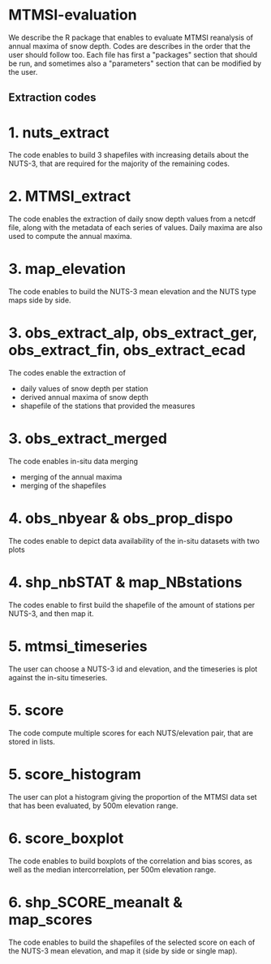 # MTMSI-evaluation
We describe the R package that enables to evaluate MTMSI reanalysis of annual maxima of snow depth.
Codes are describes in the order that the user should follow too.
Each file has first a "packages" section that should be run, and sometimes also a "parameters" section that can be modified by the user.

## Extraction codes
  # 1.  nuts_extract
  The code enables to build 3 shapefiles with increasing details about the NUTS-3, that are required for the majority of the remaining codes.
  
  # 2.  MTMSI_extract
  The code enables the extraction of daily snow depth values from a netcdf file, along with the metadata of each series of values. 
  Daily maxima are also used to compute the annual maxima.

  # 3.  map_elevation
  The code enables to build the NUTS-3 mean elevation and the NUTS type maps side by side.

  # 3.  obs_extract_alp, obs_extract_ger, obs_extract_fin, obs_extract_ecad
  The codes enable the extraction of
  - daily values of snow depth per station
  - derived annual maxima of snow depth
  - shapefile of the stations that provided the measures
 
  # 3.  obs_extract_merged
  The code enables in-situ data merging
  - merging of the annual maxima
  - merging of the shapefiles
  
  # 4.  obs_nbyear & obs_prop_dispo
  The codes enable to depict data availability of the in-situ datasets with two plots

  # 4.  shp_nbSTAT & map_NBstations
  The codes enable to first build the shapefile of the amount of stations per NUTS-3, and then map it.

  # 5.  mtmsi_timeseries
  The user can choose a NUTS-3 id and elevation, and the timeseries is plot against the in-situ timeseries.
  
  # 5.  score
  The code compute multiple scores for each NUTS/elevation pair, that are stored in lists.

  # 5.  score_histogram
  The user can plot a histogram giving the proportion of the MTMSI data set that has been evaluated, by 500m elevation range.

  # 6.  score_boxplot
  The code enables to build boxplots of the correlation and bias scores, as well as the median intercorrelation, 
  per 500m elevation range.

  # 6.  shp_SCORE_meanalt & map_scores
  The code enables to build the shapefiles of the selected score on each of the NUTS-3 mean elevation, and map it 
  (side by side or single map).



